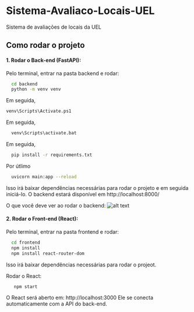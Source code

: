 # Sistema-Avaliaco-Locais-UEL
Sistema de avaliações de locais da UEL

## Como rodar o projeto

#### 1. **Rodar o Back-end (FastAPI)**:

Pelo terminal, entrar na pasta backend e rodar:
```bash
  cd backend
  python -m venv venv    
```
Em seguida,
```bash
venv\Scripts\Activate.ps1  
```
Em seguida,
```bash
  venv\Scripts\activate.bat
```
Em seguida,
```bash
  pip install -r requirements.txt  
```
Por útlimo
```bash
  uvicorn main:app --reload  
```

Isso irá baixar dependências necessárias para rodar o projeto e em seguida iniciá-lo.
O backend estará disponível em http://localhost:8000/

O que você deve ver ao rodar o backend:
![alt text](backend.png)

#### 2. **Rodar o Front-end (React)**:

Pelo terminal, entrar na pasta frontend e rodar:
```bash
  cd frontend
  npm install
  npm install react-router-dom
```
Isso irá baixar dependências necessárias para rodar o projeot.

Rodar o React:
```bash
   npm start
```
O React será aberto em: http://localhost:3000
Ele se conecta automaticamente com a API do back-end.